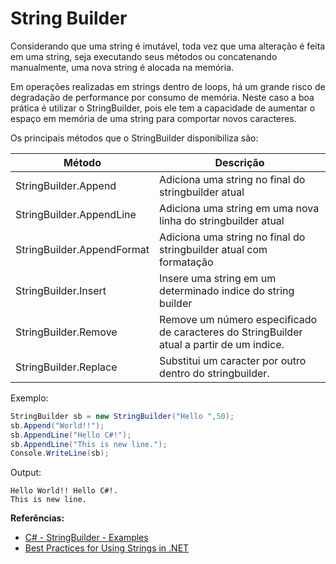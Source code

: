 # String Builder

Considerando que uma string é imutável, toda vez que uma alteração é feita em uma string, seja executando seus métodos ou concatenando manualmente, uma nova string é alocada na memória.

Em operações realizadas em strings dentro de loops, há um grande risco de degradação de performance por consumo de memória.
Neste caso a boa prática é utilizar o StringBuilder, pois ele tem a capacidade de aumentar o espaço em memória de uma string para comportar novos caracteres.

Os principais métodos que o StringBuilder disponibiliza são:

Método | Descrição
 --- | ---
StringBuilder.Append | Adiciona uma string no final do stringbuilder atual
StringBuilder.AppendLine | Adiciona uma string em uma nova linha do stringbuilder atual
StringBuilder.AppendFormat | Adiciona uma string no final do stringbuilder atual com formatação
StringBuilder.Insert | Insere uma string em um determinado indice do string builder
StringBuilder.Remove | Remove um número especificado de caracteres do StringBuilder atual a partir de um indice.
StringBuilder.Replace | Substitui um caracter por outro dentro do stringbuilder.

Exemplo:
```csharp
StringBuilder sb = new StringBuilder("Hello ",50);
sb.Append("World!!");
sb.AppendLine("Hello C#!");
sb.AppendLine("This is new line.");
Console.WriteLine(sb);
```

Output:
```
Hello World!! Hello C#!.
This is new line.
```

**Referências:**
* [C# - StringBuilder - Examples](https://www.tutorialsteacher.com/csharp/csharp-stringbuilder)
* [Best Practices for Using Strings in .NET](https://docs.microsoft.com/pt-br/dotnet/standard/base-types/best-practices-strings?view=netframework-4.7.2)